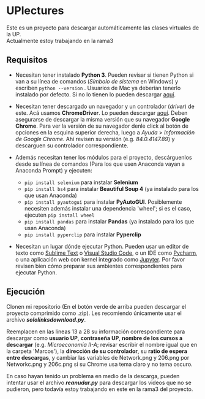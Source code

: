 # UPlectures

Este es un proyecto para descargar automáticamente las clases virtuales de la UP.  
Actualmente estoy trabajando en la rama3  

## Requisitos  

* Necesitan tener instalado **Python 3**. Pueden revisar si tienen Python si van a su línea de comandos (*Símbolo de sistema* en Windows) y escriben `python --version` . Usuarios de Mac ya deberían tenerlo instalado por defecto. Si no lo tienen lo pueden descargar [aquí](https://www.python.org/downloads/).  

*  Necesitan tener descargado un navegador y un controlador (*driver*) de este. Acá usamos **ChromeDriver**. Lo pueden descargar [aquí](https://sites.google.com/a/chromium.org/chromedriver/downloads). Deben asegurarse de descargar la misma versión que su navegador **Google Chrome**. Para ver la versión de su navegador denle click al botón de opciones en la esquina superior derecha, luego a *Ayuda* > *Información de Google Chrome*. Ahí revisen su versión (e.g. *84.0.4147.89*) y descarguen su controlador correspondiente.  

* Además necesitan tener los módulos para el proyecto, descárguenlos desde su línea de comandos (Para los que usen Anaconda vayan a Anaconda Prompt) y ejecuten:
	* `pip install selenium` para instalar **Selenium** 
	* `pip install bs4` para instalar **Beautiful Soup 4** (ya instalado para los que usan Anaconda)
	* `pip install pyautogui` para instalar **PyAutoGUI**. Posiblemente necesiten además instalar una dependencia 'wheel'; si es el caso, ejecuten `pip install wheel`
	* `pip install pandas` para instalar **Pandas** (ya instalado para los que usan Anaconda)
	* `pip install pyperclip` para instalar **Pyperclip**
	
* Necesitan un lugar dónde ejecutar Python. Pueden usar un editor de texto como [Sublime Text](https://www.sublimetext.com/) o [Visual Studio Code]((https://code.visualstudio.com/)), o un IDE como [Pycharm](https://www.jetbrains.com/pycharm/), o una aplicación web con kernel integrado como [Jupyter](https://jupyter.org/]). Por favor revisen bien cómo preparar sus ambientes correspondientes para ejecutar Python.  

## Ejecución

Clonen mi repositorio (En el botón verde de arriba pueden descargar el proyecto comprimido como .zip). Les recomiendo únicamente usar el archivo ***sololinksdownload.py***.  

Reemplacen en las líneas 13 a 28 su información correspondiente para descargar como **usuario UP**, **contraseña UP**, **nombre de los cursos a descargar** (e.g. *Microeconomía II-A*; revisar escribir el nombre igual que en la carpeta 'Marcos'), la **dirección de su controlador**, su **ratio de espera entre descargas**, y cambiar las variables de Network.png y 206.png por Networkc.png y 206c.png si su Chrome usa tema claro y no tema oscuro.  

En caso hayan tenido un problema en medio de la descarga, pueden intentar usar el archivo ***reanudar.py*** para descargar los videos que no se pudieron, pero todavía estoy trabajando en este en la rama3 del proyecto.
